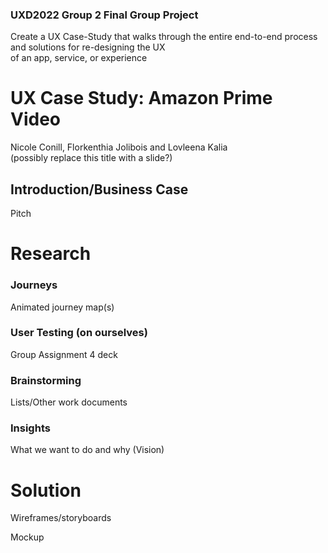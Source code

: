 ### UXD2022 Group 2 Final Group Project
Create a UX Case-Study that walks through the entire end-to-end process and solutions for re-designing the UX       
of an app, service, or experience


# UX Case Study: Amazon Prime Video
Nicole Conill, Florkenthia Jolibois and Lovleena Kalia       
(possibly replace this title with a slide?)

## Introduction/Business Case
Pitch


# Research

### Journeys
Animated journey map(s)

### User Testing (on ourselves)
Group Assignment 4 deck

### Brainstorming
Lists/Other work documents

### Insights
What we want to do and why (Vision)

# Solution

Wireframes/storyboards

Mockup

